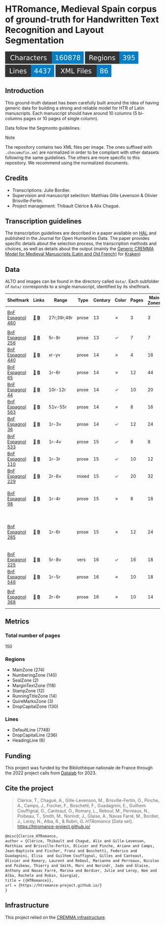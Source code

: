 HTRomance, Medieval Spain corpus of ground-truth for Handwritten Text Recognition
  and Layout Segmentation
=====================
![characters badge](badges/characters.svg) ![regions badge](badges/regions.svg) ![lines badge](badges/lines.svg) ![files badge](badges/files.svg)

<!-- Custom Zone -->

## Introduction

This ground-truth dataset has been carefully built around the idea of having generic data for building a strong and reliable model for HTR of Latin manuscripts. Each manuscript should have around 10 columns (5 bi-columns pages or 10 pages of single column).

Data follow the Segmonto guidelines.

> [!NOTE]
> The repository contains two XML files per image. The ones suffixed with `.chocomufin.xml` are normalized in order to be compliant with other datasets following the same guidelines. The others are more specific to this repository. We recommend using the normalized documents.


## Credits

- Transcriptions: Julie Bordier.
- Supervision and manuscript selection: Matthias Gille Levenson & Olivier Brisville-Fertin.
- Project management: Thibault Clérice & Alix Chagué.

<!-- Rien ne doit être modifié manuellement après la balise Start Auto -->

<!-- Start Auto -->

## Transcription guidelines

The transcription guidelines are described in a paper available on [HAL](https://hal-enc.archives-ouvertes.fr/hal-03828353) and published in the Journal for Open Humanities Data. The paper provides specific details about the selection process, the transcription methods and choices, as well as details about the output (mainly the [Generic CREMMA Model for Medieval Manuscripts (Latin and Old French)](https://zenodo.org/record/7234166#.Y7f69afMJhE) for [Kraken](https://kraken.re))

## Data

ALTO and images can be found in the directory called `data/`. Each subfolder of `data/` corresponds to a 
single manuscript, identified by its shelfmark.

<!-- BeginTable -->

| Shelfmark                                                            | Links                                                                                                  | Range       | Type   |   Century | Color   |   Pages |   Main Zones |   Lines |   Characters | Genre                   | Content                                                                 |
|----------------------------------------------------------------------|--------------------------------------------------------------------------------------------------------|-------------|--------|-----------|---------|---------|--------------|---------|--------------|-------------------------|-------------------------------------------------------------------------|
| [BnF Espagnol 480](https://gallica.bnf.fr/ark:/12148/btv1b100347425) | [📁](../middle-ages-in-spain/data/bnf-espagnol-480)  [**B**](https://data.biblissima.fr/w/Item:Q49086) | 27r;39r;48r | prose  |        13 | ✗       |       3 |            3 |      80 |        11143 | juridique               | Documents relatifs à l'hôpital de Burgos                                |
| [BnF Espagnol 256](https://gallica.bnf.fr/ark:/12148/btv1b525184396) | [📁](../middle-ages-in-spain/data/bnf-espagnol-256)  [**B**](https://data.biblissima.fr/w/Item:Q49086) | 5r-8r       | prose  |        13 | ✓       |       7 |            7 |     225 |        12871 | juridique               | Fuero Juzgo                                                             |
| [BnF Espagnol 440](https://gallica.bnf.fr/ark:/12148/btv1b10033502d) | [📁](../middle-ages-in-spain/data/bnf-espagnol-440)  [**B**](https://data.biblissima.fr/w/Item:Q49086) | xr-yv       | prose  |        14 | ✗       |       4 |           16 |     353 |         8233 | juridique               | Siete Partidas                                                          |
| [BnF Espagnol 65](https://gallica.bnf.fr/ark:/12148/btv1b100361755)  | [📁](../middle-ages-in-spain/data/bnf-espagnol-65)  [**B**](https://data.biblissima.fr/w/Item:Q49086)  | 1r-6r       | prose  |        14 | ✗       |      12 |           44 |    1476 |        33573 | juridique               | Fors de Navarre                                                         |
| [BnF Espagnol 44](https://gallica.bnf.fr/ark:/12148/btv1b52506309k)  | [📁](../middle-ages-in-spain/data/bnf-espagnol-44)  [**B**](https://data.biblissima.fr/w/Item:Q49086)  | 10r-12r     | prose  |        14 | ✓       |      10 |           20 |     832 |        25863 | hagiographie            | Légende dorée                                                           |
| [BnF Espagnol 563](https://gallica.bnf.fr/ark:/12148/btv1b100335333) | [📁](../middle-ages-in-spain/data/bnf-espagnol-563)  [**B**](https://data.biblissima.fr/w/Item:Q49086) | 51v-55r     | prose  |        14 | ✗       |       8 |           16 |     476 |        23571 | médecine                | Canon d'Avicenne                                                        |
| [BnF Espagnol 36](https://gallica.bnf.fr/ark:/12148/btv1b100295099)  | [📁](../middle-ages-in-spain/data/bnf-espagnol-36)  [**B**](https://data.biblissima.fr/w/Item:Q49086)  | 1r-3v       | prose  |        14 | ✓       |      12 |           24 |     938 |        29093 | roman chevaleresque     | Libro del caballero Zifar                                               |
| [BnF Espagnol 533](https://gallica.bnf.fr/ark:/12148/btv1b52501946f) | [📁](../middle-ages-in-spain/data/bnf-espagnol-533)  [**B**](https://data.biblissima.fr/w/Item:Q49086) | 1r-4v       | prose  |        15 | ✓       |       8 |            8 |     226 |         8511 | littérature épistolaire | Bursario                                                                |
| [BnF Espagnol 110](https://gallica.bnf.fr/ark:/12148/btv1b53158458z) | [📁](../middle-ages-in-spain/data/bnf-espagnol-110)  [**B**](https://data.biblissima.fr/w/Item:Q49086) | 1r-3r       | prose  |        15 | ✓       |      10 |           12 |     362 |        25790 | historiographie         | Suma de los reyes de España                                             |
| [BnF Espagnol 229](https://gallica.bnf.fr/ark:/12148/btv1b8436399x)  | [📁](../middle-ages-in-spain/data/bnf-espagnol-229)  [**B**](https://data.biblissima.fr/w/Item:Q49086) | 2r-6v       | mixed  |        15 | ✓       |      20 |           32 |     890 |        24194 | poésie + gloses         | Laberinto de Fortuna et gloses                                          |
| [BnF Espagnol 98](https://gallica.bnf.fr/ark:/12148/btv1b100327930)  | [📁](../middle-ages-in-spain/data/bnf-espagnol-98)  [**B**](https://data.biblissima.fr/w/Item:Q49086)  | 1r-4r       | prose  |        15 | ✗       |       8 |           18 |     488 |        23933 | protocole               | Ordinacions fetes per lo molt alt senyor en P[ere]                      |
| [BnF Espagnol 285](https://gallica.bnf.fr/ark:/12148/btv1b100345896) | [📁](../middle-ages-in-spain/data/bnf-espagnol-285)  [**B**](https://data.biblissima.fr/w/Item:Q49086) | 1r-6r       | prose  |        15 | ✗       |      12 |           24 |     592 |        14201 | généalogie              | El linaje donde bienen fijos e fijas de don fray Fernand Perez de Ayala |
| [BnF Espagnol 225](https://gallica.bnf.fr/ark:/12148/btv1b8452205t)  | [📁](../middle-ages-in-spain/data/bnf-espagnol-225)  [**B**](https://data.biblissima.fr/w/Item:Q49086) | 5r-8v       | vers   |        16 | ✓       |      16 |           18 |     396 |        11575 | poésie                  | Chansonnier catalan                                                     |
| [BnF Espagnol 548](https://gallica.bnf.fr/ark:/12148/btv1b100335316) | [📁](../middle-ages-in-spain/data/bnf-espagnol-548)  [**B**](https://data.biblissima.fr/w/Item:Q49086) | 1r-5r       | prose  |        16 | ✗       |      10 |           18 |     344 |        13248 | juridique               | Ordonnances des consuls de la mer                                       |
| [BnF Espagnol 368](https://gallica.bnf.fr/ark:/12148/btv1b100360337) | [📁](../middle-ages-in-spain/data/bnf-espagnol-368)  [**B**](https://data.biblissima.fr/w/Item:Q49086) | 2r-6r       | prose  |        16 | ✗       |      10 |           14 |     312 |        15166 | didactique              | Dialogos de los grados de perfecion..                                   |

<!-- EndTable -->

## Metrics

<!-- StartMetric -->

### Total number of pages

150

### Regions

- MainZone (274)
- NumberingZone (140)
- SealZone (2)
- MarginTextZone (118)
- StampZone (12)
- RunningTitleZone (14)
- QuireMarksZone (3)
- DropCapitalZone (130)

### Lines

- DefaultLine (7748)
- DropCapitalLine (236)
- HeadingLine (6)

<!-- EndMetric -->

## Funding

This project was funded by the Bibliothèque nationale de France through the 2022 project calls from
[Datalab](https://www.bnf.fr/fr/bnf-datalab) for 2023.

## Cite the project

> Clérice, T., Chagué, A., Gille-Levenson, M., Brisville-Fertin, O., Pinche, A., Camps, J., Fischer, F., Boschetti, F., Guadagnini, E., Guilhem Couffignal, G., Canteaut, O., Romary, L., Reboul, M., Perreaux, N., Poibeau, T., Smith, M., Norindr, J., Glaise, A., Navas Farré, M., Bordier, J., Leroy, N., Alba, R., & Rubin, G. *HTRomance* [Data set]. https://htromance-project.github.io/
```
@misc{Clerice_HTRomance,
author = {Clérice, Thibault and Chagué, Alix and Gille-Levenson, Matthias and Brisville-Fertin, Olivier and Pinche, Ariane and Camps, Jean-Baptiste and Fischer, Franz and Boschetti, Federico and Guadagnini, Elisa  and Guilhem Couffignal, Gilles and Canteaut, Olivier and Romary, Laurent and Reboul, Marianne and Perreaux, Nicolas and Poibeau, Thierry and Smith, Marc and Norindr, Jade and Glaise, Anthony and Navas Farré, Marina and Bordier, Julie and Leroy, Noé and Alba, Rachele and Rubin, Giorgia},
title = {{HTRomance}},
url = {https://htromance-project.github.io/}
}
```

## Infrastructure

This project relied on the [CREMMA infrastructure](https://www.dim-map.fr/projets-soutenus/cremma/).

